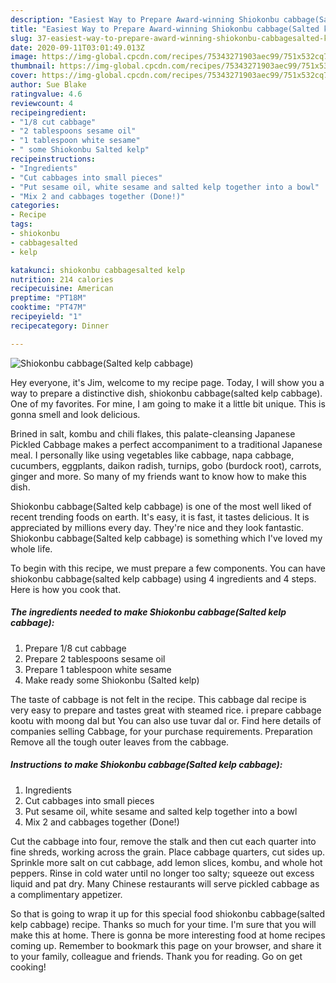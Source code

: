 ```yaml
---
description: "Easiest Way to Prepare Award-winning Shiokonbu cabbage(Salted kelp cabbage)"
title: "Easiest Way to Prepare Award-winning Shiokonbu cabbage(Salted kelp cabbage)"
slug: 37-easiest-way-to-prepare-award-winning-shiokonbu-cabbagesalted-kelp-cabbage
date: 2020-09-11T03:01:49.013Z
image: https://img-global.cpcdn.com/recipes/75343271903aec99/751x532cq70/shiokonbu-cabbagesalted-kelp-cabbage-recipe-main-photo.jpg
thumbnail: https://img-global.cpcdn.com/recipes/75343271903aec99/751x532cq70/shiokonbu-cabbagesalted-kelp-cabbage-recipe-main-photo.jpg
cover: https://img-global.cpcdn.com/recipes/75343271903aec99/751x532cq70/shiokonbu-cabbagesalted-kelp-cabbage-recipe-main-photo.jpg
author: Sue Blake
ratingvalue: 4.6
reviewcount: 4
recipeingredient:
- "1/8 cut cabbage"
- "2 tablespoons sesame oil"
- "1 tablespoon white sesame"
- " some Shiokonbu Salted kelp"
recipeinstructions:
- "Ingredients"
- "Cut cabbages into small pieces"
- "Put sesame oil, white sesame and salted kelp together into a bowl"
- "Mix 2 and cabbages together (Done!)"
categories:
- Recipe
tags:
- shiokonbu
- cabbagesalted
- kelp

katakunci: shiokonbu cabbagesalted kelp 
nutrition: 214 calories
recipecuisine: American
preptime: "PT18M"
cooktime: "PT47M"
recipeyield: "1"
recipecategory: Dinner

---
```



![Shiokonbu cabbage(Salted kelp cabbage)](https://img-global.cpcdn.com/recipes/75343271903aec99/751x532cq70/shiokonbu-cabbagesalted-kelp-cabbage-recipe-main-photo.jpg)

Hey everyone, it's Jim, welcome to my recipe page. Today, I will show you a way to prepare a distinctive dish, shiokonbu cabbage(salted kelp cabbage). One of my favorites. For mine, I am going to make it a little bit unique. This is gonna smell and look delicious.

Brined in salt, kombu and chili flakes, this palate-cleansing Japanese Pickled Cabbage makes a perfect accompaniment to a traditional Japanese meal. I personally like using vegetables like cabbage, napa cabbage, cucumbers, eggplants, daikon radish, turnips, gobo (burdock root), carrots, ginger and more. So many of my friends want to know how to make this dish.

Shiokonbu cabbage(Salted kelp cabbage) is one of the most well liked of recent trending foods on earth. It's easy, it is fast, it tastes delicious. It is appreciated by millions every day. They're nice and they look fantastic. Shiokonbu cabbage(Salted kelp cabbage) is something which I've loved my whole life.


To begin with this recipe, we must prepare a few components. You can have shiokonbu cabbage(salted kelp cabbage) using 4 ingredients and 4 steps. Here is how you cook that.

<!--inarticleads1-->

##### The ingredients needed to make Shiokonbu cabbage(Salted kelp cabbage):

1. Prepare 1/8 cut cabbage
1. Prepare 2 tablespoons sesame oil
1. Prepare 1 tablespoon white sesame
1. Make ready  some Shiokonbu (Salted kelp)


The taste of cabbage is not felt in the recipe. This cabbage dal recipe is very easy to prepare and tastes great with steamed rice. i prepare cabbage kootu with moong dal but You can also use tuvar dal or. Find here details of companies selling Cabbage, for your purchase requirements. Preparation Remove all the tough outer leaves from the cabbage. 

<!--inarticleads2-->

##### Instructions to make Shiokonbu cabbage(Salted kelp cabbage):

1. Ingredients
1. Cut cabbages into small pieces
1. Put sesame oil, white sesame and salted kelp together into a bowl
1. Mix 2 and cabbages together (Done!)


Cut the cabbage into four, remove the stalk and then cut each quarter into fine shreds, working across the grain. Place cabbage quarters, cut sides up. Sprinkle more salt on cut cabbage, add lemon slices, kombu, and whole hot peppers. Rinse in cold water until no longer too salty; squeeze out excess liquid and pat dry. Many Chinese restaurants will serve pickled cabbage as a complimentary appetizer. 

So that is going to wrap it up for this special food shiokonbu cabbage(salted kelp cabbage) recipe. Thanks so much for your time. I'm sure that you will make this at home. There is gonna be more interesting food at home recipes coming up. Remember to bookmark this page on your browser, and share it to your family, colleague and friends. Thank you for reading. Go on get cooking!
